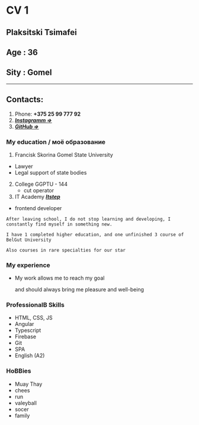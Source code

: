 # CV 1

## Plaksitski Tsimafei

## Age : 36

## Sity : Gomel

---

## Contacts:

1. Phone: **+375 25 99 777 92**
2. **_[Instagramm =>](https://www.instagram.com/timofeyplaksitskiy/?hl=ru)_**
3. **_[GitHub =>](https://github.com/timahvey12)_**

### My education / моё образование

1.  Francisk Skorina Gomel State University

- Lawyer
- Legal support of state bodies

2. College GGPTU - 144
   - cut operator
3. IT Academy **_[Itstep](https://itstep.by/)_**

- frontend developer

```
After leaving school, I do not stop learning and developing, I constantly find myself in something new.

I have 1 completed higher education, and one unfinished 3 course of BelGut University

Also courses in rare specialties for our star
```

### My experience

- My work allows me to reach my goal

  and should always bring me pleasure and well-being

### ProfessionalВ Skills

- HTML, CSS, JS
- Angular
- Typescript
- Firebase
- Git
- SPA
- English (A2)

### HoBBies

- Muay Thay
- chees
- run
- valeyball
- socer
- family
